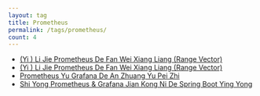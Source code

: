 ```yaml
---
layout: tag
title: Prometheus
permalink: /tags/prometheus/
count: 4
---
```


- [(Yi ) Li Jie  Prometheus De Fan Wei Xiang Liang  (Range Vector)](https://yeshan333.github.io/2022/04/23/understanding-prometheus-range-vectors/)
- [(Yi ) Li Jie  Prometheus De Fan Wei Xiang Liang  (Range Vector)](https://yeshan333.github.io/2022/04/23/understanding-prometheus-range-vectors/)
- [Prometheus Yu  Grafana De An Zhuang Yu Pei Zhi ](https://y0ngb1n.github.io/a/promethues-grafana-installation-and-configuration.html)
- [Shi Yong  Prometheus & Grafana Jian Kong Ni De  Spring Boot Ying Yong ](https://y0ngb1n.github.io/a/monitoring-your-springboot-app-with-prometheus-grafana.html)
